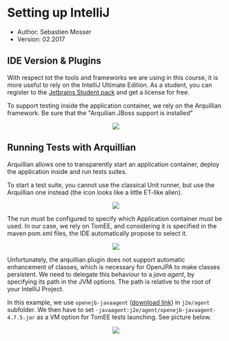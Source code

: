 # Setting up IntelliJ

  - Author: Sebastien Mosser
  - Version: 02.2017

## IDE Version & Plugins

With respect tot the tools and frameworks we are using in this course, it is more useful to rely on the IntelliJ Ultimate Edition. As a student, you can register to the [Jetbrains Student pack](https://www.jetbrains.com/student/) and get a license for free.

To support testing inside the application container, we rely on the Arquillian framework. Be sure that the "Arquilian JBoss support is installed"

<p align="center">
  <img src="https://raw.githubusercontent.com/polytechnice-si/4A_ISA_TheCookieFactory/develop/ides/intelliJ/arquillian_plugin.png"/>
</p>

## Running Tests with Arquillian

Arquillian allows one to transparently start an application container, deploy the application inside and run tests suites.

To start a test suite, you cannot use the classical Unit runner, but use the Arquillian one instead (the icon looks like a little ET-like alien).


<p align="center">
  <img src="https://raw.githubusercontent.com/polytechnice-si/4A_ISA_TheCookieFactory/develop/ides/intelliJ/run_with_arquilian.png"/>
</p>


The run must be configured to specify which Application container must be used. In our case, we rely on TomEE, and considering it is specified in the maven pom.xml files, the IDE automatically propose to select it.

<p align="center">
  <img src="https://raw.githubusercontent.com/polytechnice-si/4A_ISA_TheCookieFactory/develop/ides/intelliJ/configure_tomEE.png"/>
</p>

Unfortunately, the arquillian plugin does not support automatic enhancement of classes, which is necessary for OpenJPA to make classes persistent. We need to delegate this behaviour to a _java agent_, by specifying its path in the JVM options. The path is relative to the root of your IntelliJ Project.

In this example, we use `openejb-javaagent` ([download link](http://central.maven.org/maven2/org/apache/openejb/openejb-javaagent/4.7.5/openejb-javaagent-4.7.5.jar)) in `j2e/agent` subfolder.
We then have to set `-javaagent:j2e/agent/openejb-javaagent-4.7.5.jar` as a VM option for TomEE tests launching. See picture below.

<p align="center">
  <img src="https://raw.githubusercontent.com/polytechnice-si/4A_ISA_TheCookieFactory/develop/ides/intelliJ/with_javaagent.png"/>
</p>
